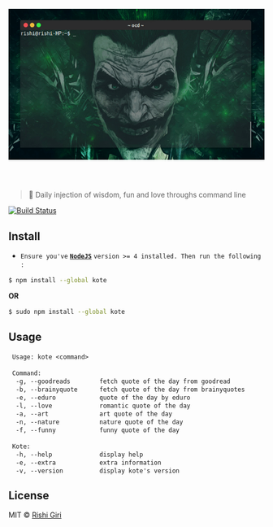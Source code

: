<h1 align="center">
	<br>
	<img width="560" src="media/kote.gif" alt="nist">
	<br>
	<br>
</h1>

> :tada: Daily injection of wisdom, fun and love throughs command line

[![Build Status](https://travis-ci.org/CodeDotJS/kote.svg?branch=master)](https://travis-ci.org/CodeDotJS/kote)

## Install

- `Ensure you've` __[`NodeJS`](http://nodejs.org)__ `version >= 4 installed. Then run the following :`

```sh
$ npm install --global kote
```
__OR__
```sh
$ sudo npm install --global kote
```

## Usage

```
 Usage: kote <command>

 Command: 
  -g, --goodreads        fetch quote of the day from goodread       
  -b, --brainyquote      fetch quote of the day from brainyquotes   
  -e, --eduro            quote of the day by eduro                  
  -l, --love             romantic quote of the day                  
  -a, --art              art quote of the day                       
  -n, --nature           nature quote of the day                    
  -f, --funny            funny quote of the day                     

 Kote: 
  -h, --help             display help
  -e, --extra            extra information
  -v, --version          display kote's version
```

## License

MIT &copy; [Rishi Giri](http://rishigiri.com)
